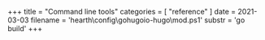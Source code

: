 +++
title = "Command line tools"
categories = [ "reference" ]
date = 2021-03-03
filename = 'hearth\config\gohugoio-hugo\mod.ps1'
substr = 'go build'
+++

